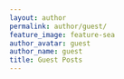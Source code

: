 ```yaml
---
layout: author
permalink: author/guest/
feature_image: feature-sea
author_avatar: guest
author_name: guest
title: Guest Posts
---
```


